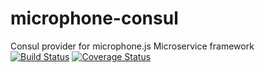 # microphone-consul
Consul provider for microphone.js Microservice framework  
[![Build Status](https://travis-ci.org/microphonejs/microphone-consul.svg?branch=master)](https://travis-ci.org/microphonejs/microphone-consul)  [![Coverage Status](https://coveralls.io/repos/github/microphonejs/microphone-consul/badge.svg?branch=master)](https://coveralls.io/github/microphonejs/microphone-consul?branch=master)
